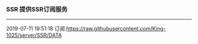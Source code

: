 ### SSR 提供SSR订阅服务
---
2019-07-11 19:51:18 订阅:https://raw.githubusercontent.com/King-1025/server/SSR/DATA
